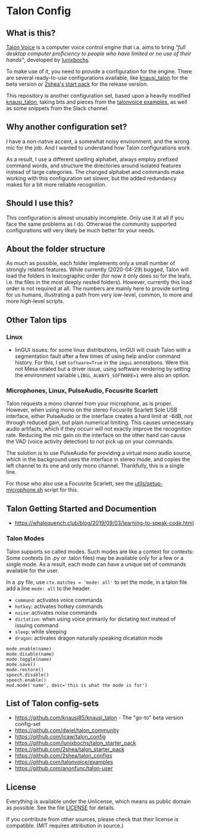 Talon Config
================

What is this?
--------------

[Talon Voice](https://talonvoice.com/) is a computer voice control engine that i.a. aims to bring _"full desktop computer proficiency to people who have limited or no use of their hands"_, developed by [lunixbochs](https://github.com/lunixbochs/).

To make use of it, you need to provide a configuration for the engine.
There are several ready-to-use configurations available, like [knausj_talon](https://github.com/knausj85/knausj_talon) for the beta version or [2shea's start pack](https://github.com/2shea/talon_starter_pack) for the release version.

This repository is another configuration set, based upon a heavily modified [knausj_talon](https://github.com/knausj85/knausj_talon), taking bits and pieces from the [talonvoice examples](https://github.com/talonvoice/examples), as well as some snippets from the Slack channel.


Why another configuration set?
-------------------------------

I have a non-native accent, a somewhat noisy environment, and the wrong mic for the job.
And I wanted to understand how Talon configurations work.

As a result, I use a different spelling alphabet, always employ prefixed command words, and structure the directories around isolated features instead of large categories.
The changed alphabet and commands make working with this configuration set slower, but the added redundancy makes for a bit more reliable recognition.


Should I use this?
-------------------

This configuration is almost unusably incomplete.
Only use it at all if you face the same problems as I do.
Otherwise the community supported configurations will very likely be much better for your needs.


About the folder structure
----------------------------

As much as possible, each folder implements only a small number of strongly related features.
While currently (2020-04-29) bugged, Talon will load the folders in lexicographic order (for now it only does so for the leafs, i.e. the files in the most deeply nested folders).
However, currently this load order is not required at all.
The numbers are mainly here to provide sorting for us humans, illustrating a path from very low-level, common, to more and more high-level scripts.


Other Talon tips
-----------------

### Linux

* ImGUI issues: for some linux distributions, ImGUI will crash Talon with a segmentation fault after a few times of using help and/or command history.
  For this, I set `software=True` in the `imgui` annotations.
  Were this not Mesa related but a driver issue, using software rendering by setting the environment variable `LIBGL_ALWAYS_SOFTWARE=1` were also an option.

### Microphones, Linux, PulseAudio, Focusrite Scarlett

Talon requests a mono channel from your microphone, as is proper.
However, when using mono on the stereo Focusrite Scarlett Sole USB interface, either PulseAudio or the interface creates a hard limit at -6dB, not through reduced gain, but plain numerical limiting.
This causes unnecessary audio artifacts, which if they occurr will not exactly improve the recognition rate.
Reducing the mic gain on the interface on the other hand can cause the VAD (voice activity detection) to not pick up on your commands.

The solution is to use PulseAudio for providing a virtual mono audio source, which in the background uses the interface in stereo mode, and copies the left channel to its one and only mono channel.
Thankfully, this is a single line.

For those who also use a Focusrite Scarlett, see the [utils/setup-microphone.sh](utils/setup-microphone.sh) script for this.


Talon Getting Started and Documention
--------------------------------------

* https://whalequench.club/blog/2019/09/03/learning-to-speak-code.html

### Talon Modes

Talon supports so called modes.
Such modes are like a context for contexts:
Some contexts (in .py or .talon files) may be available only for a few or a single mode.
As a result, each mode can have a unique set of commands available for the user.

In a .py file, use `ctx.matches = 'mode: all'` to set the mode, in a talon file add a line `mode: all` to the header.

* `command`: activates voice commands
* `hotkey`: activates hotkey commands
* `noise`: activates noise commands
* `dictation`: when using voice primarily for dictating text instead of issuing command
* `sleep`: while sleeping
* `dragon`: activates dragon naturally speaking dicatation mode

```
mode.enable(name)
mode.disable(name)
mode.toggle(name)
mode.save()
mode.restore()
speech.disable()
speech.enable()
mod.mode('name', desc='this is what the mode is for')
```


List of Talon config-sets
--------------------------

* https://github.com/knausj85/knausj_talon - The "go-to" beta version config-set
* https://github.com/dwiel/talon_community
* https://github.com/jcaw/talon_config
* https://github.com/lunixbochs/talon_starter_pack
* https://github.com/2shea/talon_starter_pack
* https://github.com/2shea/talon_configs
* https://github.com/talonvoice/examples
* https://github.com/anonfunc/talon-user


License
--------

Everything is available under the Unlicense, which means as public domain as possible.
See the file [LICENSE](./LICENSE) for details.

If you contribute from other sources, please check that their license is compatible.
(MIT requires attribution in source.)
